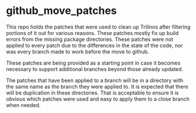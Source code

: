 # github_move_patches

This repo holds the patches that were used to clean up Trilinos after filtering
portions of it out for various reasons. These patches mostly fix up build
errors from the missing package directories. These patches were not applied to
every patch due to the differences in the state of the code, nor was every
branch made to work before the move to github. 

These patches are being provided as a starting point in case it becomes
necessary to support additional branches beyond those already updated.


The patches that have been applied to a branch will be in a directory with the
same name as the branch they were applied to. It is expected that there will be
duplication in these directories. That is acceptable to ensure it is obvious
which patches were used and easy to apply them to a close branch when needed.

